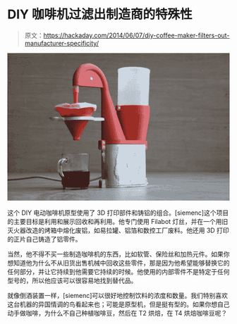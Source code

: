 # DIY 咖啡机过滤出制造商的特殊性

> 原文：<https://hackaday.com/2014/06/07/diy-coffee-maker-filters-out-manufacturer-specificity/>

![Coffeemaker made from 3D-printed parts and scrap aluminium](img/af5784397ffc6425d21551e7a15b2060.png)

这个 DIY 电动咖啡机原型使用了 3D 打印部件和铸铝的组合。[siemenc]这个项目的主要目标是利用和展示回收和再利用。他专门使用 Filabot 灯丝，并在一个用旧灭火器改造的烤箱中熔化废铝，如易拉罐、铝箔和数控工厂废料。他还用 3D 打印的正片自己铸造了铝零件。

当然，他不得不买一些制造咖啡机的东西，比如软管、保险丝和加热元件。如果你想知道他为什么不从旧货出售机械中回收这些零件，那是因为他希望能够替换它的任何部分，并让它持续到他需要它持续的时候。他使用的内部零件不是特定于任何型号的，所以他应该可以很容易地找到替代品。

就像倒酒装置一样，[siemenc]可以很好地控制饮料的浓度和数量。我们特别喜欢这台机器的异国情调的鸟看起来也；可能是原型机，但是挺有型的。如果你想自己动手做咖啡，为什么不自己种植咖啡豆，然后在 T2 烘焙，在 T4 烘焙咖啡豆呢？